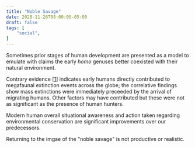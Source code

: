 ```yaml
---
title: "Noble Savage"
date: 2020-11-26T08:00:00-05:00
draft: false
tags: [
	"social",
]
---
```

Sometimes prior stages of human development are presented as a model to emulate with claims the early _homo_ genuses better coexisted with their natural environment.

Contrary evidence [[1](http://citeseerx.ist.psu.edu/viewdoc/download?doi=10.1.1.693.9335&rep=rep1&type=pdf "A Multispecies Overkill Simulation of the End-Pleistocene Megafaunal Mass Extinction - Alroy")] indicates early humans directly contributed to megafaunal extinction events across the globe; the correlative findings show mass extinctions were immediately preceeded by the arrival of migrating humans. Other factors may have contributed but these were not as significant as the presence of human hunters.

Modern human overall situational awareness and action taken regarding environmental conservation are significant improvements over our predecessors.

Returning to the imgae of the "noble savage" is not productive or realistic.